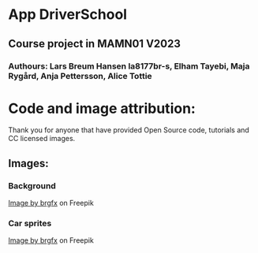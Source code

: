 # App DriverSchool
## Course project in MAMN01 V2023
### Authours: Lars Breum Hansen la8177br-s, Elham Tayebi, Maja Rygård, Anja Pettersson, Alice Tottie

# Code and image attribution:
Thank you for anyone that have provided Open Source code, tutorials and CC licensed images.
## Images:
### Background
<a href="https://www.freepik.com/free-vector/top-view-car-park_5361183.htm#query=parking%20space%202s&position=31&from_view=search&track=robertav1_2_sidr">Image by brgfx</a> on Freepik

### Car sprites
<a href="https://www.freepik.com/free-vector/topview-parked-vehicles_1347950.htm#page=2&query=car%20sprite&position=11&from_view=search&track=robertav1_2_sidr">Image by brgfx</a> on Freepik

